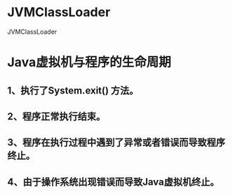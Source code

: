 # JVMClassLoader
JVMClassLoader

# Java虚拟机与程序的生命周期
## 1、执行了System.exit() 方法。

## 2、程序正常执行结束。

## 3、程序在执行过程中遇到了异常或者错误而导致程序终止。

## 4、由于操作系统出现错误而导致Java虚拟机终止。
